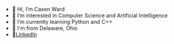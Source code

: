 - 👋 Hi, I’m Casen Ward
- 👀 I’m interested in Computer Science and Artificial Intelligence
- 🌱 I’m currently learning Python and C++
- 📍 I'm from Delaware, Ohio
- 🔗[LinkedIn](https://www.linkedin.com/in/casen-ward-8083a832a/)


<!---
casenward/casenward is a ✨ special ✨ repository because its `README.md` (this file) appears on your GitHub profile.
You can click the Preview link to take a look at your changes.
--->
